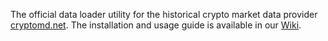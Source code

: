 The official data loader utility for the historical crypto market data provider [cryptomd.net](https://cryptomd.net/). The installation and usage guide is available in our [Wiki](https://github.com/MuonSevasch/cryptomarketdata/wiki). 
